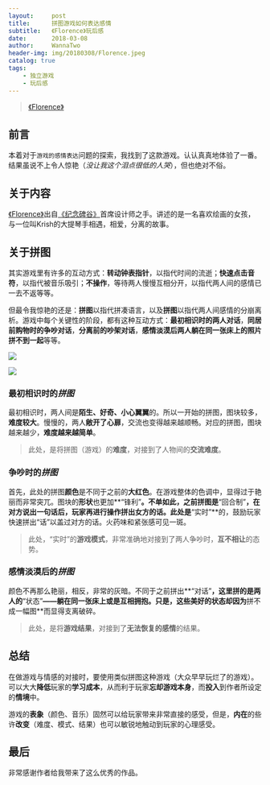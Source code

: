 ```yaml
---
layout:     post
title:      拼图游戏如何表达感情
subtitle:   《Florence》玩后感
date:       2018-03-08
author:     WannaTwo
header-img: img/20180308/Florence.jpeg
catalog: true
tags:
    - 独立游戏
    - 玩后感
---
```


> [《Florence》](https://itunes.apple.com/cn/app/florence/id1297430468?mt=8)

## 前言

本着对于`游戏的感情表达`问题的探索，我找到了这款游戏。认认真真地体验了一番。结果虽说不上令人惊艳（*没让我这个泪点很低的人哭*），但也绝对不俗。

## 关于内容

[《Florence》](https://itunes.apple.com/cn/app/florence/id1297430468?mt=8)出自[《纪念碑谷》](https://www.taptap.com/app/18356)首席设计师之手。讲述的是一名喜欢绘画的女孩，与一位叫Krish的大提琴手相遇，相爱，分离的故事。

## 关于拼图

其实游戏里有许多的互动方式：**转动钟表指针**，以指代时间的流逝；**快速点击音符**，以指代被音乐吸引；**不操作**，等待两人慢慢互相分开，以指代两人间的感情已一去不返等等。

但最令我惊艳的还是：**拼图**以指代拼凑语言，以及**拼图**以指代两人间感情的分崩离析。游戏中每个关键性的阶段，都有这种互动方式：**最初相识时的两人对话**，**同居前购物时的争吵对话**，**分离前的吵架对话**，**感情淡漠后两人躺在同一张床上的照片拼不到一起**等等。

![](https://img2.tapimg.com/bbcode/images/bf2d12ac96927cf8e5f5c347234f3d6c.jpeg?imageView2/2/w/1320/q/80/format/jpg/interlace/1/ignore-error/1)

![](https://img2.tapimg.com/bbcode/images/db4ceea92340dcf9c0f4cb52117eff54.jpg?imageView2/2/w/1320/q/80/format/jpg/interlace/1/ignore-error/1)

### 最初相识时的*拼图*

最初相识时，两人间是**陌生、好奇、小心翼翼**的。所以一开始的拼图，图块较多，**难度较大**。慢慢的，两人**敞开了心扉**，交流也变得越来越顺畅。对应的拼图，图块越来越少，**难度越来越简单**。

> 此处，是将拼图（游戏）的**难度**，对接到了人物间的**交流难度**。

### 争吵时的*拼图*

首先，此处的拼图**颜色**是不同于之前的**大红色**。在游戏整体的色调中，显得过于艳丽而非常突兀。图块的**形状**也更加**“锋利”**。不单如此，之前拼图是**“回合制”**，在对方说出一句话后，玩家再进行操作拼出女方的话。此处是**“实时”**的，鼓励玩家快速拼出“话”以盖过对方的话。火药味和紧张感可见一斑。

> 此处，“实时”的**游戏模式**，非常准确地对接到了两人争吵时，**互不相让**的态势。

### 感情淡漠后的*拼图*

颜色不再那么艳丽，相反，非常的灰暗。不同于之前拼出**“对话”**，这里拼的是两人的**“状态”**——躺在同一张床上或是互相拥抱。只是，这些美好的状态却因为**拼不成一幅图**而显得支离破碎。

> 此处，是将**游戏结果**，对接到了**无法恢复的感情**的结果。

## 总结

在做游戏与情感的对接时，要使用类似拼图这种游戏（大众早早玩烂了的游戏）。可以大大**降低**玩家的**学习成本**，从而利于玩家**忘却游戏本身**，而**投入**到作者所设定的**情境**中。

游戏的**表象**（颜色、音乐）固然可以给玩家带来非常直接的感受，但是，**内在**的些许**改变**（难度、模式、结果）也可以敏锐地触动到玩家的心理感受。

## 最后

非常感谢作者给我带来了这么优秀的作品。
